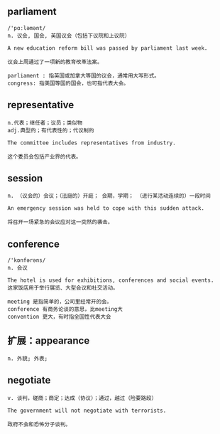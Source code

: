 ## parliament
```
/'pɑːləmənt/
n. 议会, 国会, 英国议会（包括下议院和上议院）

A new education reform bill was passed by parliament last week.

议会上周通过了一项新的教育改革法案。

parliament : 指英国或加拿大等国的议会，通常用大写形式。
congress: 指美国等国的国会，也可指代表大会。
```

## representative
```
n.代表；继任者；议员；类似物
adj.典型的；有代表性的；代议制的

The committee includes representatives from industry.

这个委员会包括产业界的代表。
```

## session
```
n. （议会的）会议；（法庭的）开庭； 会期，学期； （进行某活动连续的）一段时间

An emergency session was held to cope with this sudden attack.

将召开一场紧急的会议应对这一突然的袭击。
```

## conference
```
/'kɒnfərəns/
n. 会议

The hotel is used for exhibitions, conferences and social events.
这家饭店用于举行展览、大型会议和社交活动。

meeting 是指简单的，公司里经常开的会。
conference 有商务论谈的意思，比meeting大
convention 更大，有时指全国性代表大会
```

## 扩展：appearance
```
n. 外貌; 外表;
```

## negotiate
```
v. 谈判，磋商；商定；达成（协议）；通过，越过（险要路段）

The government will not negotiate with terrorists.

政府不会和恐怖分子谈判。
```